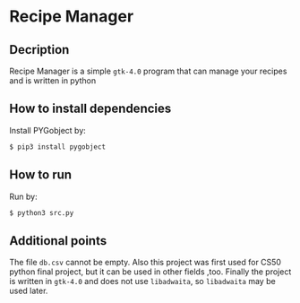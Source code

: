 # Recipe Manager
## Decription
Recipe Manager is a simple `gtk-4.0` program that can manage your recipes and is written in python
## How to install dependencies
Install PYGobject by:
```bash
$ pip3 install pygobject
```
## How to run
Run by:
```bash
$ python3 src.py
```
## Additional points
The file `db.csv` cannot be empty. Also this project was first used for CS50 python final project, but it can be used in other fields ,too. Finally
the project is written in `gtk-4.0` and does not use `libadwaita`, so `libadwaita` may be used later.

